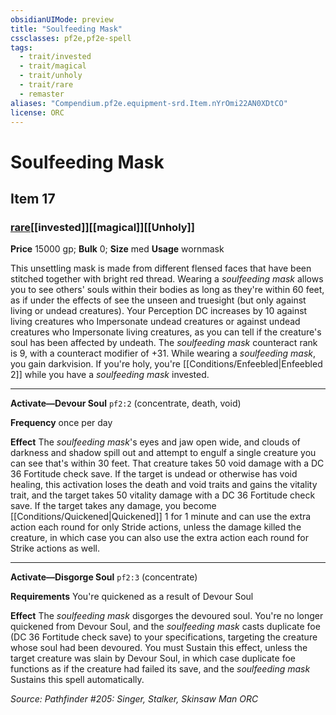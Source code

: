 ```yaml
---
obsidianUIMode: preview
title: "Soulfeeding Mask"
cssclasses: pf2e,pf2e-spell
tags:
  - trait/invested
  - trait/magical
  - trait/unholy
  - trait/rare
  - remaster
aliases: "Compendium.pf2e.equipment-srd.Item.nYrOmi22AN0XDtCO"
license: ORC
---
```

# Soulfeeding Mask
## Item 17
### [rare](rare.md "Rare Rarity Trait")[[invested]][[magical]][[Unholy]]


**Price** 15000 gp; 
**Bulk** 0; **Size** med
**Usage** wornmask

This unsettling mask is made from different flensed faces that have been stitched together with bright red thread. Wearing a _soulfeeding mask_ allows you to see others' souls within their bodies as long as they're within 60 feet, as if under the effects of see the unseen and truesight (but only against living or undead creatures). Your Perception DC increases by 10 against living creatures who Impersonate undead creatures or against undead creatures who Impersonate living creatures, as you can tell if the creature's soul has been affected by undeath. The _soulfeeding mask_ counteract rank is 9, with a counteract modifier of +31. While wearing a _soulfeeding mask_, you gain darkvision. If you're holy, you're [[Conditions/Enfeebled|Enfeebled 2]] while you have a _soulfeeding mask_ invested.

* * *

**Activate—Devour Soul** `pf2:2` (concentrate, death, void)

**Frequency** once per day

**Effect** The _soulfeeding mask_'s eyes and jaw open wide, and clouds of darkness and shadow spill out and attempt to engulf a single creature you can see that's within 30 feet. That creature takes 50 void damage with a DC 36 Fortitude check save. If the target is undead or otherwise has void healing, this activation loses the death and void traits and gains the vitality trait, and the target takes 50 vitality damage with a DC 36 Fortitude check save. If the target takes any damage, you become [[Conditions/Quickened|Quickened]] 1 for 1 minute and can use the extra action each round for only Stride actions, unless the damage killed the creature, in which case you can also use the extra action each round for Strike actions as well.

* * *

**Activate—Disgorge Soul** `pf2:3` (concentrate)

**Requirements** You're quickened as a result of Devour Soul

**Effect** The _soulfeeding mask_ disgorges the devoured soul. You're no longer quickened from Devour Soul, and the _soulfeeding mask_ casts duplicate foe (DC 36 Fortitude check save) to your specifications, targeting the creature whose soul had been devoured. You must Sustain this effect, unless the target creature was slain by Devour Soul, in which case duplicate foe functions as if the creature had failed its save, and the _soulfeeding mask_ Sustains this spell automatically.

*Source: Pathfinder #205: Singer, Stalker, Skinsaw Man*
*ORC*